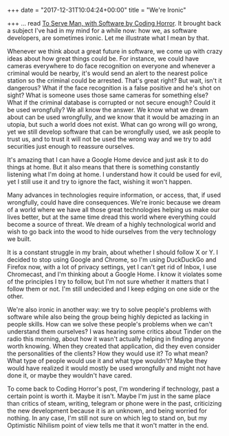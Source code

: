 +++
date = "2017-12-31T10:04:24+00:00"
title = "We're Ironic"

+++
... read [To Serve Man, with Software by Coding Horror](https://blog.codinghorror.com/to-serve-man-with-software/). It brought back a subject I've had in my mind for a while now: how we, as software developers, are sometimes ironic. Let me illustrate what I mean by that.

Whenever we think about a great future in software, we come up with crazy ideas about how great things could be. For instance, we could have cameras everywhere to do face recognition on everyone and whenever a criminal would be nearby, it's would send an alert to the nearest police station so the criminal could be arrested. That's great right? But wait, isn't it dangerous? What if the face recognition is a false positive and he's shot on sight? What is someone uses those same cameras for something else? What if the criminal database is corrupted or not secure enough? Could it be used wrongfully? We all know the answer. We know what we dream about can be used wrongfully, and we know that it would be amazing in an utopia, but such a world does not exist. What can go wrong will go wrong, yet we still develop software that can be wrongfully used, we ask people to trust us, and to trust it will not be used the wrong way and we try to add securities just enough to reassure ourselves.

It's amazing that I can have a Google Home device and just ask it to do things at home. But it also means that there is something constantly listening what I'm doing at home. I understand how it could be used for evil, yet I still use it and try to ignore the fact, wishing it won't happen.

Many advances in technologies require information, or access, that, if used wrongfully, could have dire consequences. We're ironic because we dream of a world where we have all those great technologies helping us make our lives better, but at the same time dread this world where everything could become a source of threat. We dream of a highly technological world and wish to go back into the wood to hide ourselves from the very technology we built.

It is a constant struggle in my brain, about whether I should follow X or Y. I decided to stop using Google and Chrome, so I'm using DuckDuckGo and Firefox now, with a lot of privacy settings, yet I can't get rid of Inbox, I use Chromecast, and I'm thinking about a Google Home. I know it violates some of the principles I try to follow, but I'm not sure whether it matters that I follow them or not. I'm still undecided and I keep edging on one side or the other.

We're also ironic in another way: we try to solve people's problems with software while also being the group being highly depicted as lacking in people skills. How can we solve these people's problems when we can't understand them ourselves? I was hearing some critics about Tinder on the radio this morning, about how it wasn't actually helping in finding anyone worth knowing. When they created that application, did they even consider the personalities of the clients? How they would use it? To what mean? What type of people would use it and what type wouldn't? Maybe they would have realized it would mostly be used wrongfully and might not have done it, or maybe they wouldn't have cared.

To come back to Coding Horror's post, I'm wondering if technology, past a certain point is worth it. Maybe it isn't. Maybe I'm just in the same place than critics of steam, writing, telegram or phone were in the past, criticizing the new development because it is an unknown, and being worried for nothing. In any case, I'm still not sure on which leg to stand on, but my Optimistic Nihilism point of view tells me that it won't matter in the end.